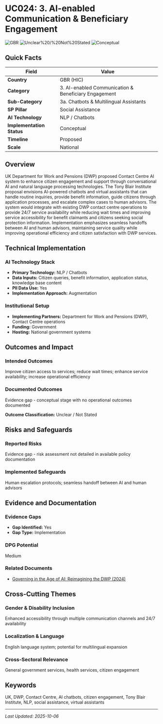 # UC024: 3. AI-enabled Communication & Beneficiary Engagement

![GBR](https://img.shields.io/badge/GBR-green) ![Unclear%20/%20Not%20Stated](https://img.shields.io/badge/Unclear%20/%20Not%20Stated-blue) ![Conceptual](https://img.shields.io/badge/Conceptual-orange)

## Quick Facts

| Field | Value |
|-------|-------|
| **Country** | GBR (HIC) |
| **Category** | 3. AI-enabled Communication & Beneficiary Engagement |
| **Sub-Category** | 3a. Chatbots & Multilingual Assistants |
| **SP Pillar** | Social Assistance |
| **AI Technology** | NLP / Chatbots |
| **Implementation Status** | Conceptual |
| **Timeline** | Proposed |
| **Scale** | National |

## Overview

UK Department for Work and Pensions (DWP) proposed Contact Centre AI system to enhance citizen engagement and support through conversational AI and natural language processing technologies. The Tony Blair Institute proposal envisions AI-powered chatbots and virtual assistants that can handle routine inquiries, provide benefit information, guide citizens through application processes, and escalate complex cases to human advisors. The system would integrate with existing DWP contact centre operations to provide 24/7 service availability while reducing wait times and improving service accessibility for benefit claimants and citizens seeking social protection information. Implementation emphasizes seamless handoffs between AI and human advisors, maintaining service quality while improving operational efficiency and citizen satisfaction with DWP services.

## Technical Implementation

### AI Technology Stack
- **Primary Technology:** NLP / Chatbots
- **Data Inputs:** Citizen queries, benefit information, application status, knowledge base content
- **PII Data Use:** Yes
- **Implementation Approach:** Augmentation

### Institutional Setup
- **Implementing Partners:** Department for Work and Pensions (DWP), Contact Centre operations
- **Funding:** Government
- **Hosting:** National government systems

## Outcomes and Impact

### Intended Outcomes
Improve citizen access to services; reduce wait times; enhance service availability; increase operational efficiency

### Documented Outcomes
Evidence gap - conceptual stage with no operational outcomes documented

**Outcome Classification:** Unclear / Not Stated

## Risks and Safeguards

### Reported Risks
Evidence gap - risk assessment not detailed in available policy documentation

### Implemented Safeguards
Human escalation protocols; seamless handoff between AI and human advisors

## Evidence and Documentation

### Evidence Gaps
- **Gap Identified:** Yes
- **Gap Type:** Implementation

### DPG Potential
Medium


### Related Documents

- [Governing in the Age of AI: Reimagining the DWP (2024)](../../documents/D019.md)

## Cross-Cutting Themes

### Gender & Disability Inclusion
Enhanced accessibility through multiple communication channels and 24/7 availability

### Localization & Language
English language system; potential for multilingual expansion

### Cross-Sectoral Relevance
General government services, health services, citizen engagement


## Keywords
UK, DWP, Contact Centre, AI chatbots, citizen engagement, Tony Blair Institute, NLP, social assistance, virtual assistants

---
*Last Updated: 2025-10-06*
